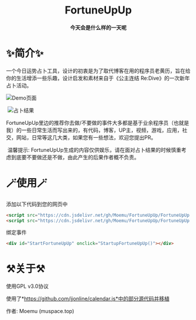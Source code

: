 <h1><center>FortuneUpUp</center></h1>
<h4><center>今天会是什么样的一天呢</center></h4>


# ✨简介✨

​	一个今日运势占卜工具，设计的初衷是为了取代博客在用的程序员老黄历，旨在给你的生活增添一些乐趣，设计启发和素材来自于《公主连结 Re:Dive》的一次新年占卜活动。

![Demo页面](https://cdn.jsdelivr.net/gh/Moemu/FortuneUpUp/Screenshot/Demo.png)

​	![占卜结果](https://cdn.jsdelivr.net/gh/Moemu/FortuneUpUp/Screenshot/Demo1.png)

FortuneUpUp里边的推荐你去做/不要做的事件大多都是基于业余程序员（也就是我）的一些日常生活而写出来的，有代码，博客，UP主，视频，游戏，应用，社交，网站，日常等这几大类，如果您有一些想法，欢迎您提出PR。

​	温馨提示: FortuneUpUp生成的内容仅供娱乐，请在面对占卜结果的时候慎重考虑到底要不要做还是不做，由此产生的后果作者概不负责。

# 🪄使用🪄

添加以下代码到您的网页中

```html
<script src="https://cdn.jsdelivr.net/gh/Moemu/FortuneUpUp/FortuneUpUp.js"></script>
<script src="https://cdn.jsdelivr.net/gh/Moemu/FortuneUpUp/FortuneUpUp.css"></script>
```

绑定事件

```html
<div id="StartFortuneUpUp" onclick="StartupFortuneUpUp()"></div>
```

# ⚒️关于⚒️

使用GPL v3.0协议

使用了*https://github.com/jjonline/calendar.js*中的部分源代码并移植

作者: Moemu (muspace.top)
